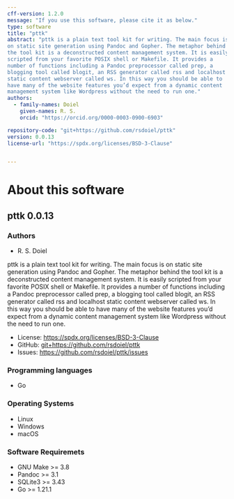 ```yaml
---
cff-version: 1.2.0
message: "If you use this software, please cite it as below."
type: software
title: "pttk"
abstract: "pttk is a plain text tool kit for writing. The main focus is
on static site generation using Pandoc and Gopher. The metaphor behind
the tool kit is a deconstructed content management system. It is easily
scripted from your favorite POSIX shell or Makefile. It provides a
number of functions including a Pandoc preprocessor called prep, a
blogging tool called blogit, an RSS generator called rss and localhost
static content webserver called ws. In this way you should be able to
have many of the website features you’d expect from a dynamic content
management system like Wordpress without the need to run one."
authors:
  - family-names: Doiel
    given-names: R. S.
    orcid: "https://orcid.org/0000-0003-0900-6903"

repository-code: "git+https://github.com/rsdoiel/pttk"
version: 0.0.13
license-url: "https://spdx.org/licenses/BSD-3-Clause"


---
```


About this software
===================

## pttk 0.0.13

### Authors

- R. S. Doiel



pttk is a plain text tool kit for writing. The main focus is on static
site generation using Pandoc and Gopher. The metaphor behind the tool
kit is a deconstructed content management system. It is easily scripted
from your favorite POSIX shell or Makefile. It provides a number of
functions including a Pandoc preprocessor called prep, a blogging tool
called blogit, an RSS generator called rss and localhost static content
webserver called ws. In this way you should be able to have many of the
website features you’d expect from a dynamic content management system
like Wordpress without the need to run one.

- License: <https://spdx.org/licenses/BSD-3-Clause>
- GitHub: <git+https://github.com/rsdoiel/pttk>
- Issues: <https://github.com/rsdoiel/pttk/issues>


### Programming languages

- Go

### Operating Systems

- Linux
- Windows
- macOS

### Software Requiremets

- GNU Make &gt;= 3.8
- Pandoc &gt;= 3.1
- SQLite3 &gt;= 3.43
- Go &gt;= 1.21.1
